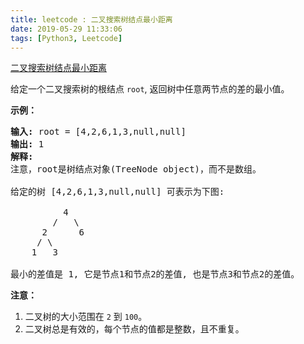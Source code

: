 ```yaml
---
title: leetcode : 二叉搜索树结点最小距离
date: 2019-05-29 11:33:06
tags: [Python3, Leetcode]
---
```


[二叉搜索树结点最小距离](https://leetcode-cn.com/problems/minimum-distance-between-bst-nodes/)

<p>给定一个二叉搜索树的根结点&nbsp;<code>root</code>, 返回树中任意两节点的差的最小值。</p>

<!-- more -->

<p><strong>示例：</strong></p>

<pre>
<strong>输入:</strong> root = [4,2,6,1,3,null,null]
<strong>输出:</strong> 1
<strong>解释:</strong>
注意，root是树结点对象(TreeNode object)，而不是数组。

给定的树 [4,2,6,1,3,null,null] 可表示为下图:

          4
        /   \
      2      6
     / \    
    1   3  

最小的差值是 1, 它是节点1和节点2的差值, 也是节点3和节点2的差值。</pre>

<p><strong>注意：</strong></p>

<ol>
	<li>二叉树的大小范围在 <code>2</code> 到&nbsp;<code>100</code>。</li>
	<li>二叉树总是有效的，每个节点的值都是整数，且不重复。</li>
</ol>
